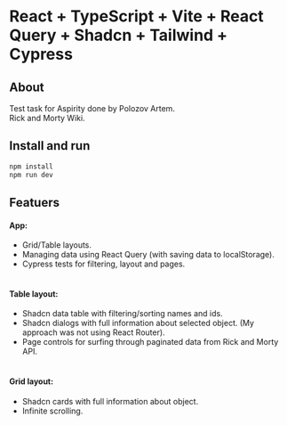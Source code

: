 # React + TypeScript + Vite + React Query + Shadcn + Tailwind + Cypress

## About
Test task for Aspirity done by Polozov Artem. <br>
Rick and Morty Wiki. 

## Install and run

```js
npm install 
npm run dev
```

## Featuers 

#### App: 
  - Grid/Table layouts.  <br>
  - Managing data using React Query (with saving data to localStorage). <br>
  - Cypress tests for filtering, layout and pages. <br> <br>

#### Table layout: 
  - Shadcn data table with filtering/sorting names and ids. <br>
  - Shadcn dialogs with full information about selected object. (My approach was not using React Router).<br>
  - Page controls for surfing through paginated data from Rick and Morty API. <br><br>

#### Grid layout: 
  - Shadcn cards with full information about object. <br>
  - Infinite scrolling.